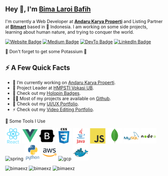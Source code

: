 <h2>Hey 👋, I'm <a href="https://bimaexz.github.io">Bima Laroi Bafih</a></h2>
<p>I'm currently a Web Developer at <strong><a href="https://andarukaryaproperti.com/">Andaru Karya Properti</a></strong> and Listing Partner at <strong><a href="https://www.bitmart.com/">Bitmart</a></strong> based in 🌁 Indonesia. I am working on some side projects, learning about human nature, and trying to conquer the world.</p>
<p><a href="https://bimaexz.github.io"><img src="https://img.shields.io/badge/-bimaexz.github.io-4E69C8?style=flat-square&amp;labelColor=4E69C8&amp;logo=Firefox&amp;link=https://stanleylim.me" alt="Website Badge"></a> <a href="https://medium.com/@bima.laroibafih08"><img src="https://img.shields.io/badge/-@bima.laroibafih08-14c767?style=flat-square&amp;labelColor=14c767&amp;logo=Medium&amp;link=https://medium.com@bima.laroibafih08" alt="Medium Badge"></a> <a href="https://dev.to/bimaexz"><img src="https://img.shields.io/badge/-@bimaexz-0A0A0A?style=flat-square&amp;labelColor=0A0A0A&amp;logo=dev.to&amp;link=https://dev.to/bimaexz" alt="DevTo Badge"></a>
<a href="https://www.linkedin.com/in/bima-laroibafih/"><img src="https://img.shields.io/badge/-@Bima-0077B5?style=flat-square&amp;labelColor=0077B5&amp;logo=LinkedIn&amp;link=https://www.linkedin.com/in/bima-laroibafih/" alt="LinkedIn Badge"></a></p>
<p>🍌 Don't forget to get some Potassium 🍌</p>
<h2>⚡️ A Few Quick Facts</h2>
<ul>
<li>🔭 I’m currently working on <a href="https://andarukaryaproperti.com/">Andaru Karya Properti</a>.</li>
<li>🚀 Project Leader at <a href="https://hmpstivokasiub.com/">HMPSTI Vokasi UB</a>.</li>
<li>🧐 Check out my <a href="https://www.holopin.io/@bimaexz#badges">Holopin Badges</a>.</li>
<li>👨‍💻 Most of my projects are available on <a href="https://github.com/bimaexz">Github</a>.</li>
<li>📙 Check out my <a href="https://bit.ly/Portofolio_BimaLaroiBafih">UI/UX Portfolio</a>.</li>
<li>⚡️ Check out my <a href="https://bit.ly/BimaLaroiBafih_Portofolio">Video Editing Portfolio</a>.</li>
  
</ul>
🚀 Some Tools I Use</h2>
<p align="centre">
<img src="https://raw.githubusercontent.com/devicons/devicon/master/icons/react/react-original-wordmark.svg" alt="react" width="50" height="50" />
<img src="https://raw.githubusercontent.com/devicons/devicon/master/icons/vuejs/vuejs-original.svg" alt="vue" width="50" height="50" />
<img src="https://raw.githubusercontent.com/devicons/devicon/master/icons/bootstrap/bootstrap-plain.svg" alt="bootstrap" width="50" height="50" />
<img src="https://raw.githubusercontent.com/devicons/devicon/master/icons/css3/css3-original-wordmark.svg" alt="css3" width="50" height="50" />
<img src="https://raw.githubusercontent.com/devicons/devicon/master/icons/java/java-original-wordmark.svg" alt="java" width="50" height="50" />
<img src="https://raw.githubusercontent.com/devicons/devicon/master/icons/javascript/javascript-original.svg" alt="javascript" width="50" height="50" />
<img src="https://raw.githubusercontent.com/devicons/devicon/master/icons/mongodb/mongodb-original.svg" alt="mongodb" width="50" height="50" />
<img src="https://raw.githubusercontent.com/devicons/devicon/master/icons/mysql/mysql-original-wordmark.svg" alt="mysql" width="50" height="50" />
<img src="https://raw.githubusercontent.com/devicons/devicon/master/icons/nodejs/nodejs-original-wordmark.svg" alt="nodejs" width="50" height="50" />
<img src="https://www.vectorlogo.zone/logos/springio/springio-icon.svg" alt="spring" width="50" height="50" />
<img src="https://raw.githubusercontent.com/devicons/devicon/master/icons/python/python-original-wordmark.svg" alt="python" width="50" height="50" />
<img src="https://raw.githubusercontent.com/github/explore/80688e429a7d4ef2fca1e82350fe8e3517d3494d/topics/aws/aws.png" alt="aws" width="50" height="50" />
<img src="https://www.vectorlogo.zone/logos/google_cloud/google_cloud-icon.svg" alt="gcp" width="50" height="50" />
<img src="https://raw.githubusercontent.com/devicons/devicon/master/icons/docker/docker-original.svg" alt="Docker" width="50" height="50" />
</p>
<img src="https://github-readme-stats.vercel.app/api?username=bimaexz&theme=vue-dark&show_icons=true&hide_border=true&count_private=true" alt="bimaexz"/>
<img src="https://github-readme-stats.vercel.app/api/top-langs/?username=bimaexz&theme=vue-dark&show_icons=true&hide_border=true&layout=compact" alt="bimaexz"/>
<img src="https://github-readme-streak-stats.herokuapp.com/?user=bimaexz&theme=vue-dark&hide_border=true" alt="bimaexz"/>
